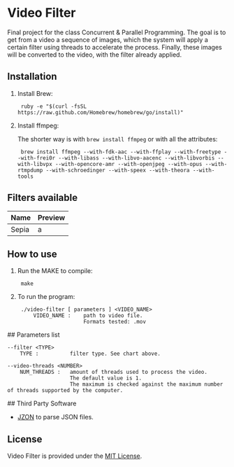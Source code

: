 # Video Filter
Final project for the class Concurrent & Parallel Programming. The goal is to get
from a video a sequence of images, which the system will apply a certain filter
using threads to accelerate the process. Finally, these images will be converted
to the video, with the filter already applied.

## Installation
1. Install Brew:

        ruby -e "$(curl -fsSL https://raw.github.com/Homebrew/homebrew/go/install)"

2. Install ffmpeg:

    The shorter way is with `brew install ffmpeg` or with all the attributes:

        brew install ffmpeg --with-fdk-aac --with-ffplay --with-freetype --with-frei0r --with-libass --with-libvo-aacenc --with-libvorbis --with-libvpx --with-opencore-amr --with-openjpeg --with-opus --with-rtmpdump --with-schroedinger --with-speex --with-theora --with-tools

## Filters available
| Name  | Preview |
| ----- | ------- |
| Sepia | a       |

## How to use

1. Run the MAKE to compile:

        make

2. To run the program:

        ./video-filter [ parameters ] <VIDEO_NAME>
            VIDEO_NAME :    path to video file.
                            Formats tested: .mov

## Parameters list

    --filter <TYPE>
        TYPE :          filter type. See chart above.

    --video-threads <NUMBER>
        NUM_THREADS :   amount of threads used to process the video.
                        The default value is 1.
                        The maximum is checked against the maximum number of threads supported by the computer.

## Third Party Software
* [JZON](https://code.google.com/p/jzon/) to parse JSON files.

## License
Video Filter is provided under the [MIT License](LICENSE.md).
